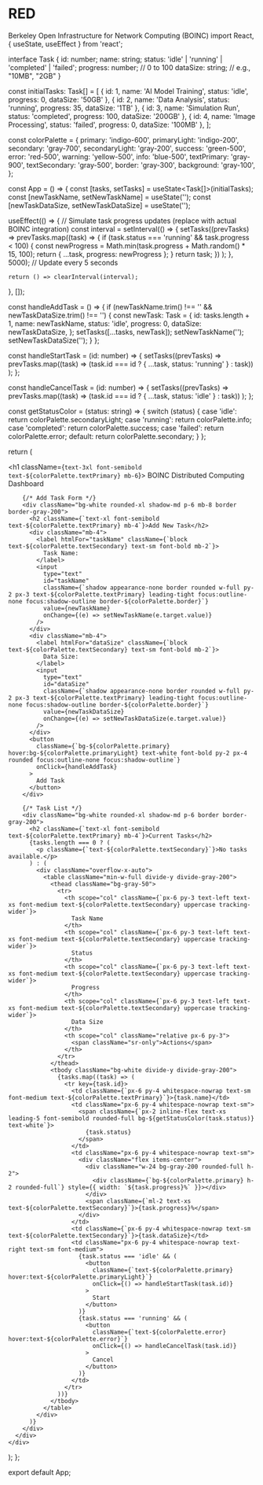 # RED
 Berkeley Open Infrastructure for Network Computing (BOINC)
import React, { useState, useEffect } from 'react';

interface Task {
  id: number;
  name: string;
  status: 'idle' | 'running' | 'completed' | 'failed';
  progress: number; // 0 to 100
  dataSize: string; // e.g., "10MB", "2GB"
}

const initialTasks: Task[] = [
  { id: 1, name: 'AI Model Training', status: 'idle', progress: 0, dataSize: '50GB' },
  { id: 2, name: 'Data Analysis', status: 'running', progress: 35, dataSize: '1TB' },
  { id: 3, name: 'Simulation Run', status: 'completed', progress: 100, dataSize: '200GB' },
  { id: 4, name: 'Image Processing', status: 'failed', progress: 0, dataSize: '100MB' },
];

const colorPalette = {
  primary: 'indigo-600',
  primaryLight: 'indigo-200',
  secondary: 'gray-700',
  secondaryLight: 'gray-200',
  success: 'green-500',
  error: 'red-500',
  warning: 'yellow-500',
  info: 'blue-500',
  textPrimary: 'gray-900',
  textSecondary: 'gray-500',
  border: 'gray-300',
  background: 'gray-100',
};

const App = () => {
  const [tasks, setTasks] = useState<Task[]>(initialTasks);
  const [newTaskName, setNewTaskName] = useState('');
  const [newTaskDataSize, setNewTaskDataSize] = useState('');

  useEffect(() => {
    // Simulate task progress updates (replace with actual BOINC integration)
    const interval = setInterval(() => {
      setTasks((prevTasks) =>
        prevTasks.map((task) => {
          if (task.status === 'running' && task.progress < 100) {
            const newProgress = Math.min(task.progress + Math.random() * 15, 100);
            return { ...task, progress: newProgress };
          }
          return task;
        })
      );
    }, 5000); // Update every 5 seconds

    return () => clearInterval(interval);
  }, []);

  const handleAddTask = () => {
    if (newTaskName.trim() !== '' && newTaskDataSize.trim() !== '') {
      const newTask: Task = {
        id: tasks.length + 1,
        name: newTaskName,
        status: 'idle',
        progress: 0,
        dataSize: newTaskDataSize,
      };
      setTasks([...tasks, newTask]);
      setNewTaskName('');
      setNewTaskDataSize('');
    }
  };

  const handleStartTask = (id: number) => {
    setTasks((prevTasks) =>
      prevTasks.map((task) => (task.id === id ? { ...task, status: 'running' } : task))
    );
  };

  const handleCancelTask = (id: number) => {
    setTasks((prevTasks) =>
      prevTasks.map((task) => (task.id === id ? { ...task, status: 'idle' } : task))
    );
  };

  const getStatusColor = (status: string) => {
    switch (status) {
      case 'idle':
        return colorPalette.secondaryLight;
      case 'running':
        return colorPalette.info;
      case 'completed':
        return colorPalette.success;
      case 'failed':
        return colorPalette.error;
      default:
        return colorPalette.secondary;
    }
  };

  return (
    <div className="bg-gray-50 min-h-screen py-10">
      <div className="container mx-auto px-4">
        <h1 className={`text-3xl font-semibold text-${colorPalette.textPrimary} mb-6`}>
          BOINC Distributed Computing Dashboard
        </h1>

        {/* Add Task Form */}
        <div className="bg-white rounded-xl shadow-md p-6 mb-8 border border-gray-200">
          <h2 className={`text-xl font-semibold text-${colorPalette.textPrimary} mb-4`}>Add New Task</h2>
          <div className="mb-4">
            <label htmlFor="taskName" className={`block text-${colorPalette.textSecondary} text-sm font-bold mb-2`}>
              Task Name:
            </label>
            <input
              type="text"
              id="taskName"
              className={`shadow appearance-none border rounded w-full py-2 px-3 text-${colorPalette.textPrimary} leading-tight focus:outline-none focus:shadow-outline border-${colorPalette.border}`}
              value={newTaskName}
              onChange={(e) => setNewTaskName(e.target.value)}
            />
          </div>
          <div className="mb-4">
            <label htmlFor="dataSize" className={`block text-${colorPalette.textSecondary} text-sm font-bold mb-2`}>
              Data Size:
            </label>
            <input
              type="text"
              id="dataSize"
              className={`shadow appearance-none border rounded w-full py-2 px-3 text-${colorPalette.textPrimary} leading-tight focus:outline-none focus:shadow-outline border-${colorPalette.border}`}
              value={newTaskDataSize}
              onChange={(e) => setNewTaskDataSize(e.target.value)}
            />
          </div>
          <button
            className={`bg-${colorPalette.primary} hover:bg-${colorPalette.primaryLight} text-white font-bold py-2 px-4 rounded focus:outline-none focus:shadow-outline`}
            onClick={handleAddTask}
          >
            Add Task
          </button>
        </div>

        {/* Task List */}
        <div className="bg-white rounded-xl shadow-md p-6 border border-gray-200">
          <h2 className={`text-xl font-semibold text-${colorPalette.textPrimary} mb-4`}>Current Tasks</h2>
          {tasks.length === 0 ? (
            <p className={`text-${colorPalette.textSecondary}`}>No tasks available.</p>
          ) : (
            <div className="overflow-x-auto">
              <table className="min-w-full divide-y divide-gray-200">
                <thead className="bg-gray-50">
                  <tr>
                    <th scope="col" className={`px-6 py-3 text-left text-xs font-medium text-${colorPalette.textSecondary} uppercase tracking-wider`}>
                      Task Name
                    </th>
                    <th scope="col" className={`px-6 py-3 text-left text-xs font-medium text-${colorPalette.textSecondary} uppercase tracking-wider`}>
                      Status
                    </th>
                    <th scope="col" className={`px-6 py-3 text-left text-xs font-medium text-${colorPalette.textSecondary} uppercase tracking-wider`}>
                      Progress
                    </th>
                    <th scope="col" className={`px-6 py-3 text-left text-xs font-medium text-${colorPalette.textSecondary} uppercase tracking-wider`}>
                      Data Size
                    </th>
                    <th scope="col" className="relative px-6 py-3">
                      <span className="sr-only">Actions</span>
                    </th>
                  </tr>
                </thead>
                <tbody className="bg-white divide-y divide-gray-200">
                  {tasks.map((task) => (
                    <tr key={task.id}>
                      <td className={`px-6 py-4 whitespace-nowrap text-sm font-medium text-${colorPalette.textPrimary}`}>{task.name}</td>
                      <td className="px-6 py-4 whitespace-nowrap text-sm">
                        <span className={`px-2 inline-flex text-xs leading-5 font-semibold rounded-full bg-${getStatusColor(task.status)} text-white`}>
                          {task.status}
                        </span>
                      </td>
                      <td className="px-6 py-4 whitespace-nowrap text-sm">
                        <div className="flex items-center">
                          <div className="w-24 bg-gray-200 rounded-full h-2">
                            <div className={`bg-${colorPalette.primary} h-2 rounded-full`} style={{ width: `${task.progress}%` }}></div>
                          </div>
                          <span className={`ml-2 text-xs text-${colorPalette.textSecondary}`}>{task.progress}%</span>
                        </div>
                      </td>
                      <td className={`px-6 py-4 whitespace-nowrap text-sm text-${colorPalette.textSecondary}`}>{task.dataSize}</td>
                      <td className="px-6 py-4 whitespace-nowrap text-right text-sm font-medium">
                        {task.status === 'idle' && (
                          <button
                            className={`text-${colorPalette.primary} hover:text-${colorPalette.primaryLight}`}
                            onClick={() => handleStartTask(task.id)}
                          >
                            Start
                          </button>
                        )}
                        {task.status === 'running' && (
                          <button
                            className={`text-${colorPalette.error} hover:text-${colorPalette.error}`}
                            onClick={() => handleCancelTask(task.id)}
                          >
                            Cancel
                          </button>
                        )}
                      </td>
                    </tr>
                  ))}
                </tbody>
              </table>
            </div>
          )}
        </div>
      </div>
    </div>
  );
};

export default App;
